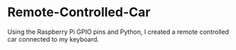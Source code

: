 # Remote-Controlled-Car
Using the Raspberry Pi GPIO pins and Python, I created a remote controlled car connected to my keyboard.
